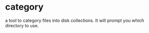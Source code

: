 # category
a tool to category files into disk collections. It will prompt you which directory to use.

